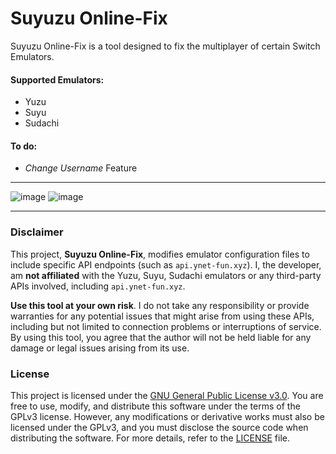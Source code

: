 # Suyuzu Online-Fix

Suyuzu Online-Fix is a tool designed to fix the multiplayer of certain Switch Emulators.

#### Supported Emulators:
- Yuzu
- Suyu
- Sudachi

#### To do:
- *Change Username* Feature


---
![image](https://github.com/user-attachments/assets/6088a9e5-23f7-448b-be17-53eee77fc184)
![image](https://github.com/user-attachments/assets/6567f38f-de16-40f6-a722-da868028bc26)

---

### Disclaimer

This project, **Suyuzu Online-Fix**, modifies emulator configuration files to include specific API endpoints (such as `api.ynet-fun.xyz`). I, the developer, am **not affiliated** with the Yuzu, Suyu, Sudachi emulators or any third-party APIs involved, including `api.ynet-fun.xyz`. 

**Use this tool at your own risk**. I do not take any responsibility or provide warranties for any potential issues that might arise from using these APIs, including but not limited to connection problems or interruptions of service.
By using this tool, you agree that the author will not be held liable for any damage or legal issues arising from its use.

### License
This project is licensed under the [GNU General Public License v3.0](https://www.gnu.org/licenses/gpl-3.0.html).
You are free to use, modify, and distribute this software under the terms of the GPLv3 license. However, any modifications or derivative works must also be licensed under the GPLv3, and you must disclose the source code when distributing the software.
For more details, refer to the [LICENSE](LICENSE.txt) file.
